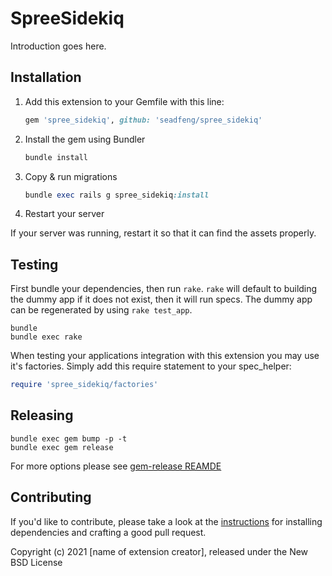 # SpreeSidekiq

Introduction goes here.

## Installation

1. Add this extension to your Gemfile with this line:

    ```ruby
    gem 'spree_sidekiq', github: 'seadfeng/spree_sidekiq'
    ```

2. Install the gem using Bundler

    ```ruby
    bundle install
    ```

3. Copy & run migrations

    ```ruby
    bundle exec rails g spree_sidekiq:install
    ```

4. Restart your server

  If your server was running, restart it so that it can find the assets properly.

## Testing

First bundle your dependencies, then run `rake`. `rake` will default to building the dummy app if it does not exist, then it will run specs. The dummy app can be regenerated by using `rake test_app`.

```shell
bundle
bundle exec rake
```

When testing your applications integration with this extension you may use it's factories.
Simply add this require statement to your spec_helper:

```ruby
require 'spree_sidekiq/factories'
```

## Releasing

```shell
bundle exec gem bump -p -t
bundle exec gem release
```

For more options please see [gem-release REAMDE](https://github.com/svenfuchs/gem-release)

## Contributing

If you'd like to contribute, please take a look at the
[instructions](CONTRIBUTING.md) for installing dependencies and crafting a good
pull request.

Copyright (c) 2021 [name of extension creator], released under the New BSD License
